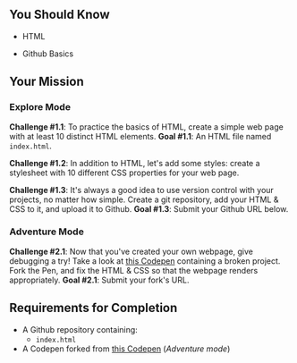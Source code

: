 ## You Should Know
- HTML
<!-- - CSS Selectors -->
- Github Basics

## Your Mission

### Explore Mode

**Challenge #1.1**: To practice the basics of HTML, create a simple web page with at least 10 distinct HTML elements. 
**Goal #1.1**: An HTML file named `index.html`.

**Challenge #1.2**: In addition to HTML, let's add some styles: create a stylesheet with 10 different CSS properties for your web page.
<!-- **Goal #1.2**: A CSS stylesheet named `styles.css`. -->

**Challenge #1.3**: It's always a good idea to use version control with your projects, no matter how simple. Create a git repository, add your HTML & CSS to it, and upload it to Github. 
**Goal #1.3**: Submit your Github URL below.

### Adventure Mode

**Challenge #2.1**: Now that you've created your own webpage, give debugging a try! Take a look at [this Codepen](https://codepen.io/punchcode/pen/PEvVNR) containing a broken project. Fork the Pen, and fix the HTML & CSS so that the webpage renders appropriately.
**Goal #2.1**: Submit your fork's URL.

## Requirements for Completion
- A Github repository containing:
  - `index.html`
  <!-- - `styles.css` -->
- A Codepen forked from [this Codepen](https://codepen.io/punchcode/pen/PEvVNR) (*Adventure mode*)
